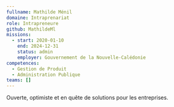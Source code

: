 ```yaml
---
fullname: Mathilde Ménil
domaine: Intraprenariat
role: Intrapreneure
github: MathildeMl
missions:
  - start: 2020-01-10
    end: 2024-12-31
    status: admin
    employer: Gouvernement de la Nouvelle-Calédonie
competences:
  - Gestion de Produit
  - Administration Publique
teams: []
---
```

Ouverte, optimiste et en quête de solutions pour les entreprises.